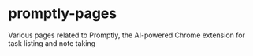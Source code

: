 # promptly-pages
Various pages related to Promptly, the AI-powered Chrome extension for task listing and note taking
